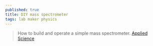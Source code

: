 ```yaml
---
published: true
title: DIY mass spectrometer
tags: lab maker physics
---
```

> How to build and operate a simple mass spectrometer. [Applied Science](https://www.youtube.com/channel/UCivA7_KLKWo43tFcCkFvydw)
